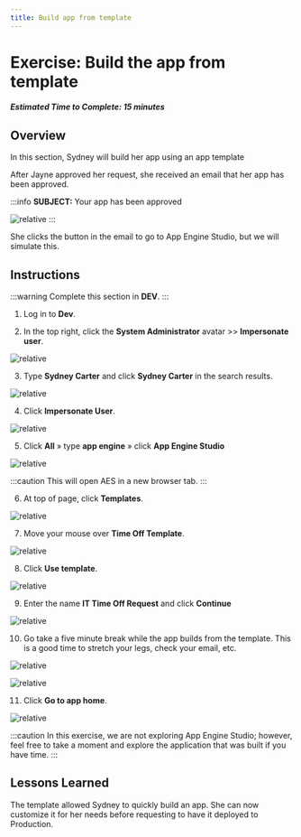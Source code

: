 ```yaml
---
title: Build app from template
---
```

# Exercise: Build the app from template

##### Estimated Time to Complete: 15 minutes

## Overview

In this section, Sydney will build her app using an app template

After Jayne approved her request, she received an email that her app has been approved. 

:::info
**SUBJECT:** Your app has been approved

![relative](../assets/images/2023-07-11-17-09-02.png)
:::

She clicks the button in the email to go to App Engine Studio, but we will simulate this.

## Instructions

:::warning
Complete this section in **DEV**.
:::

1. Log in to **Dev**.

2. In the top right, click the **System Administrator** avatar >> **Impersonate user**.

![relative](../assets/images/2023-03-14-12-31-53.png)

3. Type **Sydney Carter** and click **Sydney Carter** in the search results.

![relative](../assets/images/2023-03-14-12-34-01.png)

4. Click **Impersonate User**. 

![relative](../assets/images/2023-03-14-12-34-24.png)

5. Click **All** » type **app engine** » click **App Engine Studio**

![relative](../assets/images/2023-07-11-17-18-49.png)

:::caution
This will open AES in a new browser tab.
:::

6. At top of page, click **Templates**.

![relative](../assets/images/2023-07-11-17-21-37.png)

7. Move your mouse over **Time Off Template**.

![relative](../assets/images/2023-07-11-17-22-54.png)

8. Click **Use template**.

![relative](../assets/images/2023-07-11-17-23-17.png)

9. Enter the name **IT Time Off Request** and click **Continue**

![relative](../assets/images/2023-07-11-17-24-06.png)

10. Go take a five minute break while the app builds from the template. This is a good time to stretch your legs, check your email, etc. 

![relative](../assets/images/2023-07-11-17-27-07.png)

![relative](../assets/images/2023-03-14-13-12-36.png)

11. Click **Go to app home**.

![relative](../assets/images/2023-07-11-17-28-16.png)

:::caution
In this exercise, we are not exploring App Engine Studio; however, feel free to take a moment and explore the application that was built if you have time. 
:::

## Lessons Learned

The template allowed Sydney to quickly build an app.  She can now customize it for her needs before requesting to have it deployed to Production. 